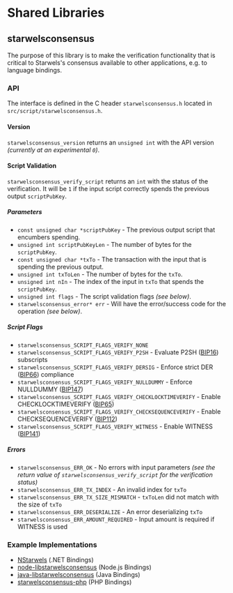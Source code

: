 Shared Libraries
================

## starwelsconsensus

The purpose of this library is to make the verification functionality that is critical to Starwels's consensus available to other applications, e.g. to language bindings.

### API

The interface is defined in the C header `starwelsconsensus.h` located in  `src/script/starwelsconsensus.h`.

#### Version

`starwelsconsensus_version` returns an `unsigned int` with the API version *(currently at an experimental `0`)*.

#### Script Validation

`starwelsconsensus_verify_script` returns an `int` with the status of the verification. It will be `1` if the input script correctly spends the previous output `scriptPubKey`.

##### Parameters
- `const unsigned char *scriptPubKey` - The previous output script that encumbers spending.
- `unsigned int scriptPubKeyLen` - The number of bytes for the `scriptPubKey`.
- `const unsigned char *txTo` - The transaction with the input that is spending the previous output.
- `unsigned int txToLen` - The number of bytes for the `txTo`.
- `unsigned int nIn` - The index of the input in `txTo` that spends the `scriptPubKey`.
- `unsigned int flags` - The script validation flags *(see below)*.
- `starwelsconsensus_error* err` - Will have the error/success code for the operation *(see below)*.

##### Script Flags
- `starwelsconsensus_SCRIPT_FLAGS_VERIFY_NONE`
- `starwelsconsensus_SCRIPT_FLAGS_VERIFY_P2SH` - Evaluate P2SH ([BIP16](https://github.com/starwels/bips/blob/master/bip-0016.mediawiki)) subscripts
- `starwelsconsensus_SCRIPT_FLAGS_VERIFY_DERSIG` - Enforce strict DER ([BIP66](https://github.com/starwels/bips/blob/master/bip-0066.mediawiki)) compliance
- `starwelsconsensus_SCRIPT_FLAGS_VERIFY_NULLDUMMY` - Enforce NULLDUMMY ([BIP147](https://github.com/starwels/bips/blob/master/bip-0147.mediawiki))
- `starwelsconsensus_SCRIPT_FLAGS_VERIFY_CHECKLOCKTIMEVERIFY` - Enable CHECKLOCKTIMEVERIFY ([BIP65](https://github.com/starwels/bips/blob/master/bip-0065.mediawiki))
- `starwelsconsensus_SCRIPT_FLAGS_VERIFY_CHECKSEQUENCEVERIFY` - Enable CHECKSEQUENCEVERIFY ([BIP112](https://github.com/starwels/bips/blob/master/bip-0112.mediawiki))
- `starwelsconsensus_SCRIPT_FLAGS_VERIFY_WITNESS` - Enable WITNESS ([BIP141](https://github.com/starwels/bips/blob/master/bip-0141.mediawiki))

##### Errors
- `starwelsconsensus_ERR_OK` - No errors with input parameters *(see the return value of `starwelsconsensus_verify_script` for the verification status)*
- `starwelsconsensus_ERR_TX_INDEX` - An invalid index for `txTo`
- `starwelsconsensus_ERR_TX_SIZE_MISMATCH` - `txToLen` did not match with the size of `txTo`
- `starwelsconsensus_ERR_DESERIALIZE` - An error deserializing `txTo`
- `starwelsconsensus_ERR_AMOUNT_REQUIRED` - Input amount is required if WITNESS is used

### Example Implementations
- [NStarwels](https://github.com/NicolasDorier/NBitcoin/blob/master/NBitcoin/Script.cs#L814) (.NET Bindings)
- [node-libstarwelsconsensus](https://github.com/bitpay/node-libbitcoinconsensus) (Node.js Bindings)
- [java-libstarwelsconsensus](https://github.com/dexX7/java-libbitcoinconsensus) (Java Bindings)
- [starwelsconsensus-php](https://github.com/Bit-Wasp/bitcoinconsensus-php) (PHP Bindings)
